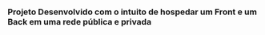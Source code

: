 ### Projeto Desenvolvido com o intuito de hospedar um Front e um Back em uma rede pública e privada
